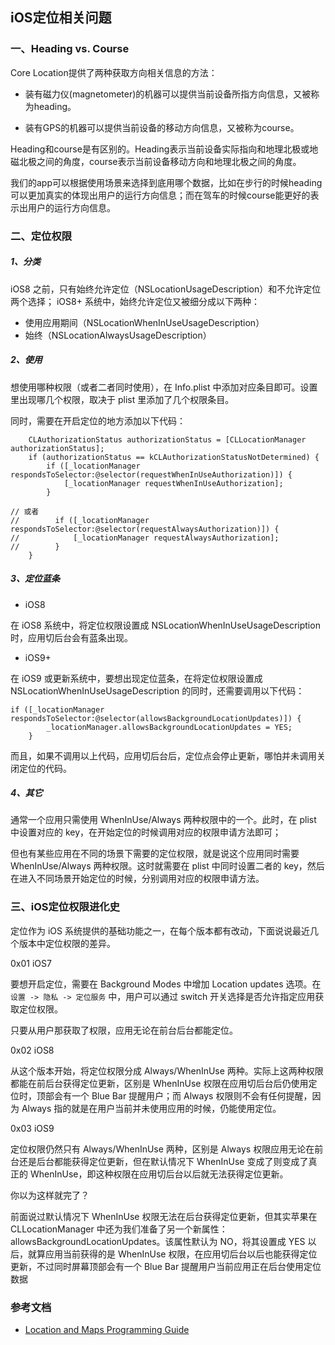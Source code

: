 ## iOS定位相关问题

### 一、Heading vs. Course

Core Location提供了两种获取方向相关信息的方法：

* 装有磁力仪(magnetometer)的机器可以提供当前设备所指方向信息，又被称为heading。

* 装有GPS的机器可以提供当前设备的移动方向信息，又被称为course。

Heading和course是有区别的。Heading表示当前设备实际指向和地理北极或地磁北极之间的角度，course表示当前设备移动方向和地理北极之间的角度。

我们的app可以根据使用场景来选择到底用哪个数据，比如在步行的时候heading可以更加真实的体现出用户的运行方向信息；而在驾车的时候course能更好的表示出用户的运行方向信息。

### 二、定位权限

##### 1、分类

iOS8 之前，只有始终允许定位（NSLocationUsageDescription）和不允许定位两个选择； iOS8+ 系统中，始终允许定位又被细分成以下两种：

* 使用应用期间（NSLocationWhenInUseUsageDescription）
* 始终（NSLocationAlwaysUsageDescription）

##### 2、使用

想使用哪种权限（或者二者同时使用），在 Info.plist 中添加对应条目即可。设置里出现哪几个权限，取决于 plist 里添加了几个权限条目。

同时，需要在开启定位的地方添加以下代码：

```
    CLAuthorizationStatus authorizationStatus = [CLLocationManager authorizationStatus];
    if (authorizationStatus == kCLAuthorizationStatusNotDetermined) {
        if ([_locationManager respondsToSelector:@selector(requestWhenInUseAuthorization)]) {
            [_locationManager requestWhenInUseAuthorization];
        }
        
// 或者
//        if ([_locationManager respondsToSelector:@selector(requestAlwaysAuthorization)]) {
//            [_locationManager requestAlwaysAuthorization];
//        }
    }
```

##### 3、定位蓝条

* iOS8
 
在 iOS8 系统中，将定位权限设置成 NSLocationWhenInUseUsageDescription 时，应用切后台会有蓝条出现。

* iOS9+
 
在 iOS9 或更新系统中，要想出现定位蓝条，在将定位权限设置成 NSLocationWhenInUseUsageDescription 的同时，还需要调用以下代码：

```
if ([_locationManager respondsToSelector:@selector(allowsBackgroundLocationUpdates)]) {
        _locationManager.allowsBackgroundLocationUpdates = YES;
    }
```

而且，如果不调用以上代码，应用切后台后，定位点会停止更新，哪怕并未调用关闭定位的代码。

##### 4、其它

通常一个应用只需使用 WhenInUse/Always 两种权限中的一个。此时，在 plist 中设置对应的 key，在开始定位的时候调用对应的权限申请方法即可； 

但也有某些应用在不同的场景下需要的定位权限，就是说这个应用同时需要 WhenInUse/Always 两种权限。这时就需要在 plist 中同时设置二者的 key，然后在进入不同场景开始定位的时候，分别调用对应的权限申请方法。

### 三、iOS定位权限进化史

定位作为 iOS 系统提供的基础功能之一，在每个版本都有改动，下面说说最近几个版本中定位权限的差异。

0x01 iOS7

要想开启定位，需要在 Background Modes 中增加 Location updates 选项。在 `设置 -> 隐私 -> 定位服务` 中，用户可以通过 switch 开关选择是否允许指定应用获取定位权限。

只要从用户那获取了权限，应用无论在前台后台都能定位。

0x02 iOS8

从这个版本开始，将定位权限分成 Always/WhenInUse 两种。实际上这两种权限都能在前后台获得定位更新，区别是 WhenInUse 权限在应用切后台后仍使用定位时，顶部会有一个 Blue Bar 提醒用户；而 Always 权限则不会有任何提醒，因为  Always 指的就是在用户当前并未使用应用的时候，仍能使用定位。

0x03 iOS9

定位权限仍然只有 Always/WhenInUse 两种，区别是 Always 权限应用无论在前台还是后台都能获得定位更新，但在默认情况下 WhenInUse 变成了则变成了真正的 WhenInUse，即这种权限在应用切后台以后就无法获得定位更新。

你以为这样就完了？

前面说过默认情况下 WhenInUse 权限无法在后台获得定位更新，但其实苹果在 CLLocationManager 中还为我们准备了另一个新属性：allowsBackgroundLocationUpdates。该属性默认为 NO，将其设置成 YES 以后，就算应用当前获得的是 WhenInUse 权限，在应用切后台以后也能获得定位更新，不过同时屏幕顶部会有一个 Blue Bar 提醒用户当前应用正在后台使用定位数据

### 参考文档

* [Location and Maps Programming Guide](https://developer.apple.com/library/ios/documentation/UserExperience/Conceptual/LocationAwarenessPG/GettingHeadings/GettingHeadings.html)
